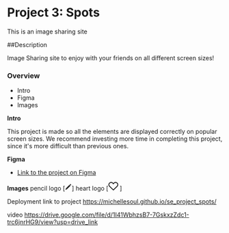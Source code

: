 # Project 3: Spots

This is an image sharing site

##Description

Image Sharing site to enjoy with your friends on all different screen sizes!

### Overview

- Intro
- Figma
- Images

**Intro**

This project is made so all the elements are displayed correctly on popular screen sizes. We recommend investing more time in completing this project, since it's more difficult than previous ones.

**Figma**

- [Link to the project on Figma](https://www.figma.com/file/BBNm2bC3lj8QQMHlnqRsga/Sprint-3-Project-%E2%80%94-Spots?type=design&node-id=2%3A60&mode=design&t=afgNFybdorZO6cQo-1)

**Images**
pencil logo
[<svg width="16" height="16" viewBox="0 0 16 16" fill="none" xmlns="http://www.w3.org/2000/svg">
<rect x="13.0676" y="4.87506" width="11.6506" height="3.21396" transform="rotate(135 13.0676 4.87506)" fill="#212121"/>
<path d="M14.2036 1.4662C14.8312 2.09377 14.8312 3.11125 14.2036 3.73881L13.6354 4.30697L11.3628 2.03436L11.931 1.4662C12.5586 0.83864 13.576 0.83864 14.2036 1.4662Z" fill="#212121"/>
<path d="M1.54021 13.4837L2.55674 10.8408L4.82935 13.1134L2.18637 14.1299C1.782 14.2854 1.38468 13.8881 1.54021 13.4837Z" fill="#212121"/>
</svg>]
heart logo
[<svg width="23" height="20" viewBox="0 0 23 20" fill="none" xmlns="http://www.w3.org/2000/svg">
<path d="M11.5 18.6027L2.57194 10.0666C0.694955 8.23588 0.269676 4.79082 2.57128 2.57337C3.99418 1.20249 5.59294 0.843592 7.0488 1.05699C8.54017 1.27558 9.8951 2.09981 10.7262 3.11508L11.5 4.06034L12.2738 3.11508C13.1049 2.09981 14.4598 1.27558 15.9512 1.05699C17.4071 0.843592 19.0058 1.20249 20.4287 2.57337C22.7304 4.79085 22.305 8.23598 20.428 10.0667L11.5 18.6027Z" stroke="#212121" stroke-width="2"/>
</svg>
]

Deployment link to project
https://michellesoul.github.io/se_project_spots/

video
https://drive.google.com/file/d/1I41WbhzsB7-7GskxzZdc1-trc6jnrHG9/view?usp=drive_link
